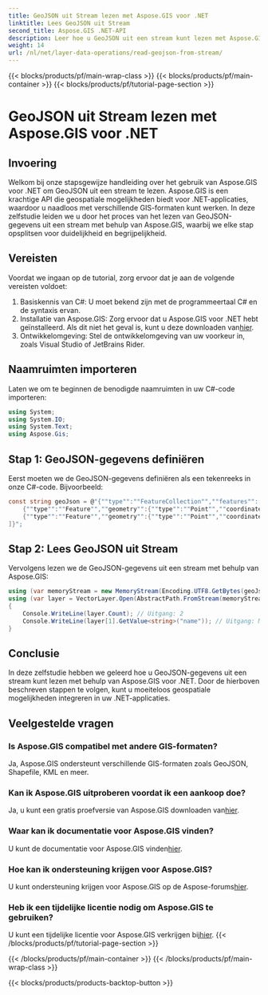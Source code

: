 ```yaml
---
title: GeoJSON uit Stream lezen met Aspose.GIS voor .NET
linktitle: Lees GeoJSON uit Stream
second_title: Aspose.GIS .NET-API
description: Leer hoe u GeoJSON uit een stream kunt lezen met Aspose.GIS voor .NET. Volg onze stapsgewijze handleiding voor een naadloze integratie van geospatial in uw applicaties.
weight: 14
url: /nl/net/layer-data-operations/read-geojson-from-stream/
---
```


{{< blocks/products/pf/main-wrap-class >}}
{{< blocks/products/pf/main-container >}}
{{< blocks/products/pf/tutorial-page-section >}}

# GeoJSON uit Stream lezen met Aspose.GIS voor .NET

## Invoering
Welkom bij onze stapsgewijze handleiding over het gebruik van Aspose.GIS voor .NET om GeoJSON uit een stream te lezen. Aspose.GIS is een krachtige API die geospatiale mogelijkheden biedt voor .NET-applicaties, waardoor u naadloos met verschillende GIS-formaten kunt werken. In deze zelfstudie leiden we u door het proces van het lezen van GeoJSON-gegevens uit een stream met behulp van Aspose.GIS, waarbij we elke stap opsplitsen voor duidelijkheid en begrijpelijkheid.
## Vereisten
Voordat we ingaan op de tutorial, zorg ervoor dat je aan de volgende vereisten voldoet:
1. Basiskennis van C#: U moet bekend zijn met de programmeertaal C# en de syntaxis ervan.
2.  Installatie van Aspose.GIS: Zorg ervoor dat u Aspose.GIS voor .NET hebt geïnstalleerd. Als dit niet het geval is, kunt u deze downloaden van[hier](https://releases.aspose.com/gis/net/).
3. Ontwikkelomgeving: Stel de ontwikkelomgeving van uw voorkeur in, zoals Visual Studio of JetBrains Rider.

## Naamruimten importeren
Laten we om te beginnen de benodigde naamruimten in uw C#-code importeren:
```csharp
using System;
using System.IO;
using System.Text;
using Aspose.Gis;
```

## Stap 1: GeoJSON-gegevens definiëren
Eerst moeten we de GeoJSON-gegevens definiëren als een tekenreeks in onze C#-code. Bijvoorbeeld:
```csharp
const string geoJson = @"{""type"":""FeatureCollection"",""features"":[
    {""type"":""Feature"",""geometry"":{""type"":""Point"",""coordinates"":[0, 1]},""properties"":{""name"":""John""}},
    {""type"":""Feature"",""geometry"":{""type"":""Point"",""coordinates"":[2, 3]},""properties"":{""name"":""Mary""}}
]}";
```
## Stap 2: Lees GeoJSON uit Stream
Vervolgens lezen we de GeoJSON-gegevens uit een stream met behulp van Aspose.GIS:
```csharp
using (var memoryStream = new MemoryStream(Encoding.UTF8.GetBytes(geoJson)))
using (var layer = VectorLayer.Open(AbstractPath.FromStream(memoryStream), Drivers.GeoJson))
{
    Console.WriteLine(layer.Count); // Uitgang: 2
    Console.WriteLine(layer[1].GetValue<string>("name")); // Uitgang: Maria
}
```

## Conclusie
In deze zelfstudie hebben we geleerd hoe u GeoJSON-gegevens uit een stream kunt lezen met behulp van Aspose.GIS voor .NET. Door de hierboven beschreven stappen te volgen, kunt u moeiteloos geospatiale mogelijkheden integreren in uw .NET-applicaties.
## Veelgestelde vragen
### Is Aspose.GIS compatibel met andere GIS-formaten?
Ja, Aspose.GIS ondersteunt verschillende GIS-formaten zoals GeoJSON, Shapefile, KML en meer.
### Kan ik Aspose.GIS uitproberen voordat ik een aankoop doe?
 Ja, u kunt een gratis proefversie van Aspose.GIS downloaden van[hier](https://releases.aspose.com/).
### Waar kan ik documentatie voor Aspose.GIS vinden?
 U kunt de documentatie voor Aspose.GIS vinden[hier](https://reference.aspose.com/gis/net/).
### Hoe kan ik ondersteuning krijgen voor Aspose.GIS?
 U kunt ondersteuning krijgen voor Aspose.GIS op de Aspose-forums[hier](https://forum.aspose.com/c/gis/33).
### Heb ik een tijdelijke licentie nodig om Aspose.GIS te gebruiken?
 U kunt een tijdelijke licentie voor Aspose.GIS verkrijgen bij[hier](https://purchase.aspose.com/temporary-license/).
{{< /blocks/products/pf/tutorial-page-section >}}

{{< /blocks/products/pf/main-container >}}
{{< /blocks/products/pf/main-wrap-class >}}

{{< blocks/products/products-backtop-button >}}
